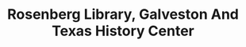 ---
layout: repo
title: "Rosenberg Library, Galveston And Texas History Center"
id: 16821
permalink: repos/16821/
---